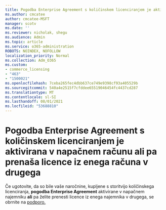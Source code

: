 ```yaml
---
title: Pogodba Enterprise Agreement s količinskem licenciranjem je aktivirana v napačnem računu
ms.author: cmcatee
author: cmcatee-MSFT
manager: scotv
ms.date: ''
ms.reviewer: nicholak, shegu
ms.audience: Admin
ms.topic: article
ms.service: o365-administration
ROBOTS: NOINDEX, NOFOLLOW
localization_priority: Normal
ms.collection: Adm_O365
ms.custom:
- commerce_licensing
- "463"
- "1500021"
ms.openlocfilehash: 7ceba265fec4dbb637ce749e9398cf93a405529b
ms.sourcegitcommit: 540a4e2515f7cfddee65519046454fc4437cd287
ms.translationtype: MT
ms.contentlocale: sl-SI
ms.lasthandoff: 08/01/2021
ms.locfileid: "53688810"
---
```

# <a name="volume-licensing-enterprise-agreement-activated-on-the-wrong-account-or-transferring-licenses-from-one-account-to-another"></a>Pogodba Enterprise Agreement s količinskem licenciranjem je aktivirana v napačnem računu ali pa prenaša licence iz enega računa v drugega

Če ugotovite, da so bile vaše naročnine, kupljene s storitvijo količinskega licenciranja,  **pogodba Enterprise Agreement** aktivirane v napačnem najemniku **ali** pa želite prenesti licence iz enega najemnika v drugega, se obrnite na [podporo.](https://go.microsoft.com/fwlink/p/?linkid=518322)